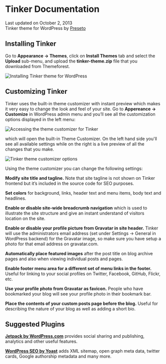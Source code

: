 # Tinker Documentation

Last updated on October 2, 2013  
Tinker theme for WordPress by [Preseto](http://preseto.com)

## Installing Tinker

Go to **Appearance → Themes**, click on **Install Themes** tab and select the **Upload** sub-menu, and upload the **tinker-theme.zip** file that you downloaded from Themeforest.

![Installing Tinker theme for WordPress](http://preseto.com/wp-content/uploads/2013/05/preseto-install-theme-wordpress-zip.png)

## Customizing Tinker

Tinker uses the built-in theme customizer with instant preview which makes it very easy to change the look and feel of your site. Go to **Appereance → Customize** in WordPress admin menu and you’ll see all the customization options displayed in the left menu:

![Accessing the theme customizer for Tinker](http://preseto.com/wp-content/uploads/2013/05/preseto-themes-customize-link.png)

which will open the built-in Theme Customizer. On the left hand side you'll see all available settings while on the right is a live preview of all the changes that you make.

![Tinker theme customizer options](http://preseto.com/wp-content/uploads/2013/05/02-tinker-theme-customizer-1024x674.png)

Using the theme customizer you can change the following settings:

**Modify site title and tagline.** Note that site tagline is not shown on Tinker frontend but it’s included in the source code for SEO purposes.

**Set colors** for background, links, header text and menu items, body text and headlines.

**Enable or disable site-wide breadcrumb navigation** which is used to illustrate the site structure and give an instant understand of visitors location on the site.

**Enable or disable your profile picture from Gravatar in site header.** Tinker will use the administrators email address (set under Settings → General in WordPress backend) for the Gravatar image, so make sure you have setup a photo for that email address on gravatar.com.

**Automatically place featured images** after the post title on blog archive pages and also when viewing individual posts and pages.

**Enable footer menu area for a different set of menu links in the footer.** Useful for linking to your social profiles on Twitter, Facebook, GitHub, Flickr, etc.

**Use your profile photo from Gravatar as favicon.** People who have bookmarked your blog will see your profile photo in their bookmark bar.

**Place the contents of your custom posts page before the blog.** Useful for describing the nature of your blog as well as adding a short bio.

## Suggested Plugins

**[Jetpack by WordPress.com](http://wordpress.org/plugins/jetpack/)** provides social sharing and publishing, analytics and other useful features.

**[WordPress SEO by Yoast](http://wordpress.org/plugins/wordpress-seo/)** adds XML sitemap, open graph meta data, twitter cards, Google authorship metadata and many more.

